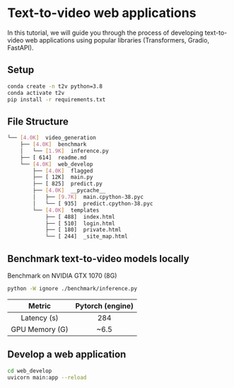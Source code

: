 # Text-to-video web applications
In this tutorial, we will guide you through the process of developing text-to-video web applications using popular libraries (Transformers, Gradio, FastAPI).

## Setup
```bash
conda create -n t2v python=3.8
conda activate t2v
pip install -r requirements.txt
```

## File Structure
```bash
└── [4.0K]  video_generation
    ├── [4.0K]  benchmark
    │   └── [1.9K]  inference.py
    ├── [ 614]  readme.md
    └── [4.0K]  web_develop
        ├── [4.0K]  flagged
        ├── [ 12K]  main.py
        ├── [ 825]  predict.py
        ├── [4.0K]  __pycache__
        │   ├── [9.7K]  main.cpython-38.pyc
        │   └── [ 935]  predict.cpython-38.pyc
        └── [4.0K]  templates
            ├── [ 488]  index.html
            ├── [ 510]  login.html
            ├── [ 180]  private.html
            └── [ 244]  _site_map.html
```

## Benchmark text-to-video models locally
Benchmark on NVIDIA GTX 1070 (8G)
```bash
python -W ignore ./benchmark/inference.py
```

|Metric|Pytorch (engine)|
|:---:|:---:|
|Latency (s)|284|
|GPU Memory (G)|~6.5|

## Develop a web application

```bash
cd web_develop
uvicorn main:app --reload
```
